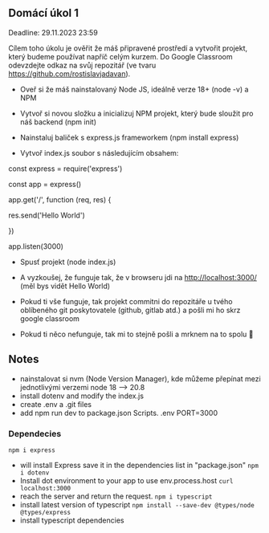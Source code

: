 ## Domácí úkol 1

Deadline: 29.11.2023 23:59

Cílem toho úkolu je ověřit že máš připravené prostředí a vytvořit projekt, který budeme používat napříč celým kurzem. Do Google Classroom odevzdejte odkaz na svůj repozitář (ve tvaru https://github.com/rostislavjadavan).

-   Oveř si že máš nainstalovaný Node JS, ideálně verze 18+ (node -v) a NPM

-   Vytvoř si novou složku a inicializuj NPM projekt, který bude sloužit pro náš backend (npm init)

-   Nainstaluj baliček s express.js frameworkem (npm install express)

-   Vytvoř index.js soubor s následujícím obsahem:

const express = require('express') 

const app = express() 

app.get('/', function (req, res) { 

res.send('Hello World') 

}) 

app.listen(3000)

-   Spusť projekt (node index.js)

-   A vyzkoušej, že funguje tak, že v browseru jdi na <http://localhost:3000/> (měl bys vidět Hello World) 

-   Pokud ti vše funguje, tak projekt commitni do repozitáře u tvého oblíbeného git poskytovatele (github, gitlab atd.) a pošli mi ho skrz google classroom

-   Pokud ti něco nefunguje, tak mi to stejně pošli a mrknem na to spolu 🙂

## Notes
- nainstalovat si nvm (Node Version Manager), kde můžeme přepínat mezi jednotlivými verzemi node 18 --> 20.8
- install dotenv  and modify the index.js
- create .env a .git files
- add npm run dev to package.json Scripts. 
.env
PORT=3000

### Dependecies
``npm i express``
- will install Express save it in the dependencies list in "package.json"
``npm i dotenv``
- Install dot environment to your app to use env.process.host
``curl localhost:3000``
- reach the server and return the request.
``npm i typescript``
- install latest version of typescript
``npm install --save-dev @types/node @types/express``
- install typescript dependencies

